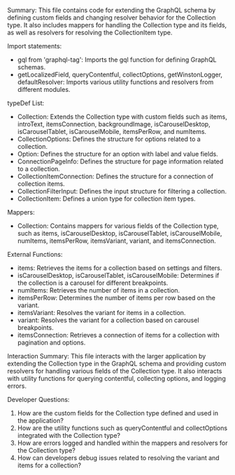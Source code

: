 Summary:
This file contains code for extending the GraphQL schema by defining custom fields and changing resolver behavior for the Collection type. It also includes mappers for handling the Collection type and its fields, as well as resolvers for resolving the CollectionItem type.

Import statements:
- gql from 'graphql-tag': Imports the gql function for defining GraphQL schemas.
- getLocalizedField, queryContentful, collectOptions, getWinstonLogger, defaultResolver: Imports various utility functions and resolvers from different modules.

typeDef List:
- Collection: Extends the Collection type with custom fields such as items, introText, itemsConnection, backgroundImage, isCarouselDesktop, isCarouselTablet, isCarouselMobile, itemsPerRow, and numItems.
- CollectionOptions: Defines the structure for options related to a collection.
- Option: Defines the structure for an option with label and value fields.
- ConnectionPageInfo: Defines the structure for page information related to a collection.
- CollectionItemConnection: Defines the structure for a connection of collection items.
- CollectionFilterInput: Defines the input structure for filtering a collection.
- CollectionItem: Defines a union type for collection item types.

Mappers:
- Collection: Contains mappers for various fields of the Collection type, such as items, isCarouselDesktop, isCarouselTablet, isCarouselMobile, numItems, itemsPerRow, itemsVariant, variant, and itemsConnection.

External Functions:
- items: Retrieves the items for a collection based on settings and filters.
- isCarouselDesktop, isCarouselTablet, isCarouselMobile: Determines if the collection is a carousel for different breakpoints.
- numItems: Retrieves the number of items in a collection.
- itemsPerRow: Determines the number of items per row based on the variant.
- itemsVariant: Resolves the variant for items in a collection.
- variant: Resolves the variant for a collection based on carousel breakpoints.
- itemsConnection: Retrieves a connection of items for a collection with pagination and options.

Interaction Summary:
This file interacts with the larger application by extending the Collection type in the GraphQL schema and providing custom resolvers for handling various fields of the Collection type. It also interacts with utility functions for querying contentful, collecting options, and logging errors.

Developer Questions:
1. How are the custom fields for the Collection type defined and used in the application?
2. How are the utility functions such as queryContentful and collectOptions integrated with the Collection type?
3. How are errors logged and handled within the mappers and resolvers for the Collection type?
4. How can developers debug issues related to resolving the variant and items for a collection?